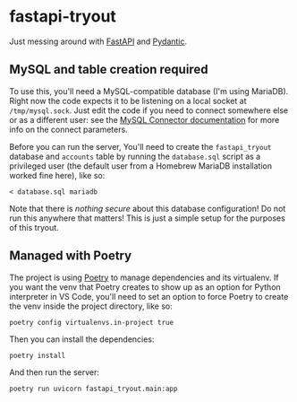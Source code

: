 fastapi-tryout
==============

Just messing around with [FastAPI](https://fastapi.tiangolo.com/)
and [Pydantic](https://docs.pydantic.dev/).

## MySQL and table creation required
To use this, you'll need a MySQL-compatible database (I'm using MariaDB). Right
now the code expects it to be listening on a local socket at `/tmp/mysql.sock`.
Just edit the code if you need to connect somewhere else or as a different user:
see the [MySQL Connector
documentation](https://dev.mysql.com/doc/connector-python/en/connector-python-connectargs.html)
for more info on the connect parameters.

Before you can run the server, You'll need to create the `fastapi_tryout`
database and `accounts` table by running the `database.sql` script as a
privileged user (the default user from a Homebrew MariaDB installation worked
fine here), like so:
```
< database.sql mariadb
```
Note that there is _nothing secure_ about this database configuration!  Do not
run this anywhere that matters! This is just a simple setup for the purposes of
this tryout.

## Managed with Poetry
The project is using [Poetry](https://python-poetry.org) to manage dependencies
and its virtualenv. If you want the venv that Poetry creates to show up as an
option for Python interpreter in VS Code, you'll need to set an option to force
Poetry to create the venv inside the project directory, like so:
```
poetry config virtualenvs.in-project true
```

Then you can install the dependencies:
```
poetry install
```

And then run the server:
```
poetry run uvicorn fastapi_tryout.main:app
```
